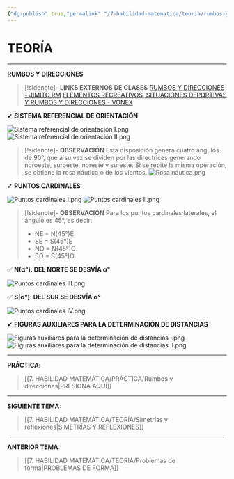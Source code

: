 ```yaml
---
{"dg-publish":true,"permalink":"/7-habilidad-matematica/teoria/rumbos-y-direcciones/","tags":["RM","Teoría","Completo"]}
---
```


# TEORÍA
---
**RUMBOS Y DIRECCIONES** 

>[!sidenote]- **LINKS EXTERNOS DE CLASES** 
>[RUMBOS Y DIRECCIONES - JIMITO RM](https://www.youtube.com/watch?v=O_OzCeNSVxo) 
>[ELEMENTOS RECREATIVOS, SITUACIONES DEPORTIVAS Y RUMBOS Y DIRECCIONES - VONEX](https://www.youtube.com/watch?v=PTmUixNSgsM&t=1420s)

✔ **SISTEMA REFERENCIAL DE ORIENTACIÓN** 

![Sistema referencial de orientación I.png](/img/user/1.%20ELEMENTOS%20GR%C3%81FICOS/Sistema%20referencial%20de%20orientaci%C3%B3n%20I.png)
![Sistema referencial de orientación II.png](/img/user/1.%20ELEMENTOS%20GR%C3%81FICOS/Sistema%20referencial%20de%20orientaci%C3%B3n%20II.png)

>[!sidenote]- **OBSERVACIÓN** 
>Esta disposición genera cuatro ángulos de 90°, que a su vez se dividen por las directrices generando noroeste, suroeste, noreste y sureste. 
>Si se repite la misma operación, se obtiene la rosa náutica o de los vientos.
>![Rosa náutica.png](/img/user/1.%20ELEMENTOS%20GR%C3%81FICOS/Rosa%20n%C3%A1utica.png)

✔ **PUNTOS CARDINALES** 

![Puntos cardinales I.png](/img/user/1.%20ELEMENTOS%20GR%C3%81FICOS/Puntos%20cardinales%20I.png)
![Puntos cardinales II.png](/img/user/1.%20ELEMENTOS%20GR%C3%81FICOS/Puntos%20cardinales%20II.png)

>[!sidenote]- **OBSERVACIÓN** 
>Para los puntos cardinales laterales, el ángulo es 45°, es decir:
>- NE = N(45°)E
>- SE = S(45°)E
>- NO = N(45°)O
>- SO = S(45°)O

✅ **N(α°): DEL NORTE SE DESVÍA α°**

![Puntos cardinales III.png](/img/user/1.%20ELEMENTOS%20GR%C3%81FICOS/Puntos%20cardinales%20III.png)

✅ **S(α°): DEL SUR SE DESVÍA α°** 

![Puntos cardinales IV.png](/img/user/1.%20ELEMENTOS%20GR%C3%81FICOS/Puntos%20cardinales%20IV.png)

✔ **FIGURAS AUXILIARES PARA LA DETERMINACIÓN DE DISTANCIAS** 

![Figuras auxiliares para la determinación de distancias I.png](/img/user/1.%20ELEMENTOS%20GR%C3%81FICOS/Figuras%20auxiliares%20para%20la%20determinaci%C3%B3n%20de%20distancias%20I.png)
![Figuras auxiliares para la determinación de distancias II.png](/img/user/1.%20ELEMENTOS%20GR%C3%81FICOS/Figuras%20auxiliares%20para%20la%20determinaci%C3%B3n%20de%20distancias%20II.png)

---
**PRÁCTICA**:
>[[7. HABILIDAD MATEMÁTICA/PRÁCTICA/Rumbos y direcciones\|PRESIONA AQUÍ]] 

---
**SIGUIENTE TEMA:** 
>[[7. HABILIDAD MATEMÁTICA/TEORÍA/Simetrías y reflexiones\|SIMETRÍAS Y REFLEXIONES]]

---
**ANTERIOR TEMA:** 
>[[7. HABILIDAD MATEMÁTICA/TEORÍA/Problemas de forma\|PROBLEMAS DE FORMA]]

